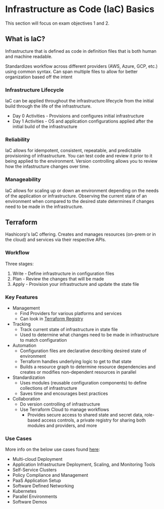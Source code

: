 # Infrastructure as Code (IaC) Basics

This section will focus on exam objectives 1 and 2.

## What is IaC?

Infrastructure that is defined as code in definition files that is both human and machine readable.

Standardizes workflow across different providers (AWS, Azure, GCP, etc.) using common syntax. Can span multiple files to allow for better organization based off the intent

### Infrastructure Lifecycle

IaC can be applied throughout the infrastructure lifecycle from the initial build through the life of the infrastructure.
* Day 0 Activities - Provisions and configures initial infrastructure
* Day 1 Activities - OS and application configurations applied after the initial build of the infrastructure
 
### Reliability

IaC allows for idempotent, consistent, repeatable, and predictable provisioning of infrastructure. You can test code and review it prior to it being applied to the environment. Version controlling allows you to review how the infastructure changes over time.

### Manageability

IaC allows for scaling up or down an environment depending on the needs of the application or infrastructure. Observing the current state of an environment when compared to the desired state determines if changes need to be made in the infrastructure. 

## Terraform

Hashicorp's IaC offering. Creates and manages resources (on-prem or in the cloud) and services via their respective APIs.

### Workflow

Three stages:
1. Write - Define infrastructure in configuration files
2. Plan - Review the changes that will be made
3. Apply - Provision your infrastructure and update the state file

### Key Features

* Management
  * Find Providers for various platforms and services
  * Can look in [Terraform Registry](https://registry.terraform.io/)
* Tracking
  * Track current state of infrastructure in state file
  * Used to determine what changes need to be made in infrastructure to match configuration
* Automation
  * Configuration files are declarative describing desired state of environment
  * Terraform handles underlying logic to get to that state
  * Builds a resource graph to determine resource dependencies and creates or modifies non-dependent resources in parallel
* Standardization
  * Uses modules (reusable configuration components) to define collections of infrastructure
  * Saves time and encourages best practices
* Collaboration
  * Do version controlling of infrastructure
  * Use Terraform Cloud to manage workflows
    * Provides secure access to shared state and secret data, role-based access controls, a private registry for sharing both modules and providers, and more

### Use Cases

More info on the below use cases found [here](https://developer.hashicorp.com/terraform/intro/v1.1.x/use-cases):
* Multi-cloud Deployment
* Application Infrastructure Deployment, Scaling, and Monitoring Tools
* Self-Service Clusters
* Policy Compliance and Management
* PaaS Application Setup
* Software Defined Networking
* Kubernetes
* Parallel Environments
* Software Demos
